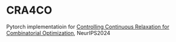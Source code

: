 # CRA4CO

Pytorch implementatioin for [Controlling Continuous Relaxation for Combinatorial Optimization](https://nips.cc/virtual/2024/poster/92998), NeurIPS2024













